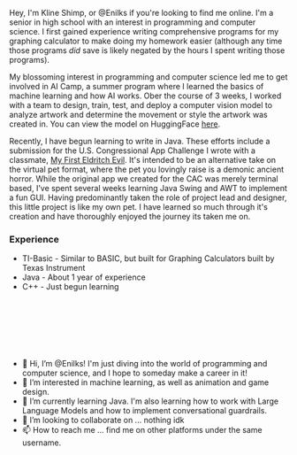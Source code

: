 Hey, I'm Kline Shimp, or @Enilks if you're looking to find me online. I'm a senior in high school with an interest in programming and computer science. I first gained experience writing comprehensive programs for my graphing calculator to make doing my homework easier (although any time those programs *did* save is likely negated by the hours I spent writing those programs). 

My blossoming interest in programming and computer science led me to get involved in AI Camp, a summer program where I learned the basics of machine learning and how AI works. Ober the course of 3 weeks, I worked with a team to design, train, test, and deploy a computer vision model to analyze artwork and determine the movement or style the artwork was created in. You can view the model on HuggingFace [here](https://huggingface.co/satwikapaul/painting_movement_classifier2).

Recently, I have begun learning to write in Java. These efforts include a submission for the U.S. Congressional App Challenge I wrote with a classmate, [My First Eldritch Evil](https://github.com/skidoodl/My-First-Eldritch-Evil). It's intended to be an alternative take on the virtual pet format, where the pet you lovingly raise is a demonic ancient horror. While the original app we created for the CAC was merely terminal based, I've spent several weeks learning Java Swing and AWT to implement a fun GUI. Having predominantly taken the role of project lead and designer, this little project is like my own pet. I have learned so much through it's creation and have thoroughly enjoyed the journey its taken me on.

### Experience
* TI-Basic - Similar to BASIC, but built for Graphing Calculators built by Texas Instrument
* Java - About 1 year of experience
* C++ - Just begun learning 



<br/><br/><br/>
--------
- 👋 Hi, I’m @Enilks! I'm just diving into the world of programming and computer science, and I hope to someday make a career in it!
- 👀 I’m interested in machine learning, as well as animation and game design.
- 🌱 I’m currently learning Java. I'm also learning how to work with Large Language Models and how to implement conversational guardrails.
- 💞️ I’m looking to collaborate on ... nothing idk 
- 📫 How to reach me ... find me on other platforms under the same username.

<!---
Enilks/Enilks is a ✨ special ✨ repository because its `README.md` (this file) appears on your GitHub profile.
You can click the Preview link to take a look at your changes.
--->
